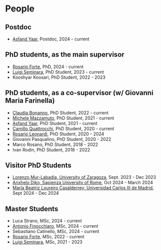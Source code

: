 # People

## Postdoc
* [Asfand Yaar](https://www.linkedin.com/in/asfandyaarasif/), Postdoc, 2024 - current

## PhD students, as the main supervisor
* [Rosario Forte](https://www.linkedin.com/in/rosario-forte-577229187/), PhD, 2024 - current
* [Luigi Seminara](https://seminaraluigi.altervista.org/), PhD Student, 2023 - current
* Kooshyar Koosari, PhD Student, 2022 - 2023 

## PhD students, as a co-supervisor (w/ Giovanni Maria Farinella)
* [Claudia Bonanno](https://www.linkedin.com/in/claudia-bonanno-81b1301ab/), PhD Student, 2022 - current 
* [Michele Mazzamuto](https://it.linkedin.com/in/michele-mazzamuto-3b06a6178), PhD Student, 2021 - current 
* [Asfand Yaar](https://www.linkedin.com/in/asfandyaarasif/), PhD Student, 2021 - current 
* [Camillo Quattrocchi](https://www.linkedin.com/in/camillo-quattrocchi-568772111/), PhD Student, 2020 - current 
* [Rosario Leonardi](https://www.linkedin.com/in/rosario-leonardi-1aa896100/), PhD Student, 2020 - 2024 
* Giovanni Pasqualino, PhD Student, 2020 - 2022 
* Marco Rosano, PhD Student, 2018 - 2022
* Ivan Rodin, PhD Student, 2018 - 2022

## Visitor PhD Students
* [Lorenzo Mur-Labadia, University of Zaragoza](https://sites.google.com/unizar.es/lorenzo-mur-labadia/inicio), Sept. 2023 - Dec 2023
* [Anxhelo Diko, Sapienza University of Rome](https://anxhelodiko.dev), Oct 2024 - March 2024
* [María Beatriz Loureiro Casalderrey, Universidad Carlos III de Madrid](https://researchportal.uc3m.es/display/inv48798), Sept 2024 - Dec 2024

## Master Students
* Luca Strano, MSc, 2024 - current
* [Antonio Finocchiaro](https://www.linkedin.com/in/antonio-finocchiaro-834522288/), MSc, 2024 - current
* Sebastiano Catinello, MSc, 2024 - current
* [Rosario Forte](https://www.linkedin.com/in/rosario-forte-577229187/), MSc, 2022 - current
* [Luigi Seminara](https://seminaraluigi.altervista.org/), MSc, 2021 - 2023